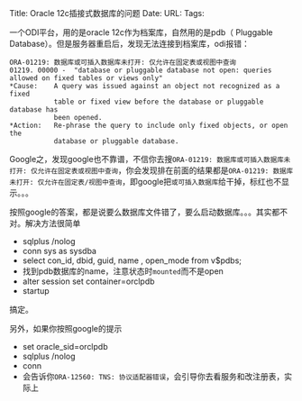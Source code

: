 Title: Oracle 12c插接式数据库的问题
Date:
URL: 
Tags: 

一个ODI平台，用的是oracle 12c作为档案库，自然用的是pdb（ Pluggable Database）。但是服务器重启后，发现无法连接到档案库，odi报错：
```
ORA-01219: 数据库或可插入数据库未打开: 仅允许在固定表或视图中查询
01219. 00000 -  "database or pluggable database not open: queries allowed on fixed tables or views only"
*Cause:    A query was issued against an object not recognized as a fixed
           table or fixed view before the database or pluggable database has
           been opened.
*Action:   Re-phrase the query to include only fixed objects, or open the
           database or pluggable database.
 ```

Google之，发现google也不靠谱，不信你去搜`ORA-01219: 数据库或可插入数据库未打开: 仅允许在固定表或视图中查询`，你会发现排在前面的结果都是`ORA-01219: 数据库未打开: 仅允许在固定表/视图中查询`，即google把`或可插入数据库`给干掉，标红也不显示。。。

按照google的答案，都是说要么数据库文件错了，要么启动数据库。。。其实都不对。解决方法很简单

- sqlplus /nolog
- conn sys as sysdba
- select con_id, dbid, guid, name , open_mode from v$pdbs;
- 找到pdb数据库的name，注意状态时`mounted`而不是open
- alter session set container=orclpdb
- startup

搞定。


另外，如果你按照google的提示
- set oracle_sid=orclpdb
- sqlplus /nolog
- conn
- 会告诉你`ORA-12560: TNS: 协议适配器错误`，会引导你去看服务和改注册表，实际上
